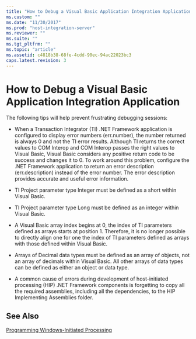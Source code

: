 ```yaml
---
title: "How to Debug a Visual Basic Application Integration Application2 | Microsoft Docs"
ms.custom: ""
ms.date: "11/30/2017"
ms.prod: "host-integration-server"
ms.reviewer: ""
ms.suite: ""
ms.tgt_pltfrm: ""
ms.topic: "article"
ms.assetid: c4818b38-68fe-4cdd-90ec-94ac22023bc3
caps.latest.revision: 3
---
```

# How to Debug a Visual Basic Application Integration Application
The following tips will help prevent frustrating debugging sessions:  
  
-   When a Transaction Integrator (TI) .NET Framework application is configured to display error numbers (err.number), the number returned is always 0 and not the TI error results. Although TI returns the correct values to COM Interop and COM Interop passes the right values to Visual Basic, Visual Basic considers any positive return code to be success and changes it to 0. To work around this problem, configure the .NET Framework application to return an error description (err.description) instead of the error number. The error description provides accurate and useful error information.  
  
-   TI Project parameter type Integer must be defined as a short within Visual Basic.  
  
-   TI Project parameter type Long must be defined as an integer within Visual Basic.  
  
-   A Visual Basic array index begins at 0, the index of TI parameters defined as arrays starts at position 1. Therefore, it is no longer possible to directly align one for one the index of TI parameters defined as arrays with those defined within Visual Basic.  
  
-   Arrays of Decimal data types must be defined as an array of objects, not an array of decimals within Visual Basic. All other arrays of data types can be defined as either an object or data type.  
  
-   A common cause of errors during development of host-initiated processing (HIP) .NET Framework components is forgetting to copy all the required assemblies, including all the dependencies, to the HIP Implementing Assemblies folder.  
  
## See Also  
 [Programming Windows-Initiated Processing](../HIS2010/programming-windows-initiated-processing2.md)